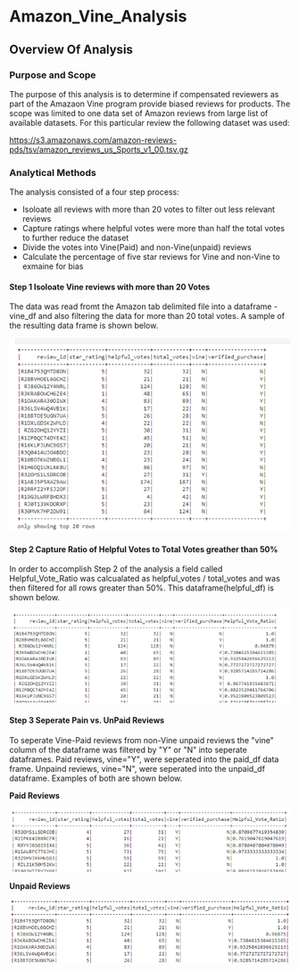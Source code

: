 # Amazon_Vine_Analysis

## Overview Of Analysis

### Purpose and Scope
The purpose of this analysis is to determine if compensated reviewers as part of the Amazaon Vine program provide biased reviews for products.  The scope was limited to one data set of Amazon reviews from large list of available datasets.  For this particular review the following dataset was used:

https://s3.amazonaws.com/amazon-reviews-pds/tsv/amazon_reviews_us_Sports_v1_00.tsv.gz

### Analytical Methods

The analysis consisted of a four step process:
- Isoloate all reviews with more than 20 votes to filter out less relevant reviews
- Capture ratings where helpful votes were more than half the total votes to further reduce the dataset
- Divide the votes into Vine(Paid) and non-Vine(unpaid) reviews
- Calculate the percentage of five star reviews for Vine and non-Vine to exmaine for bias

#### Step 1 Isoloate Vine reviews with more than 20 Votes

The data was read fromt the Amazon tab delimited file into a dataframe - vine_df and also filtering the data for more than 20 total votes.  A sample of the resulting data frame is shown below.

<img src="Vine_reviews.png">

#### Step 2 Capture Ratio of Helpful Votes to Total Votes greather than 50%

In order to accomplish Step 2 of the analysis a field called Helpful_Vote_Ratio was calcualated as helpful_votes / total_votes and was then filtered for all rows greater than 50%.  This dataframe(helpful_df) is shown below.

<img src="helpful_reviews.png">

#### Step 3 Seperate Pain vs. UnPaid Reviews

To seperate Vine-Paid reviews from non-Vine unpaid reviews the "vine" column of the dataframe was filtered by "Y" or "N" into seperate dataframes.  Paid reviews, vine="Y", were seperated into the paid_df data frame.  Unpaind reviews, vine="N", were seperated into the unpaid_df dataframe.  Examples of both are shown below.

**Paid Reviews**

<img src="paid_reviews.png">

**Unpaid Reviews**

<img src="unpaid_reviews.png">




